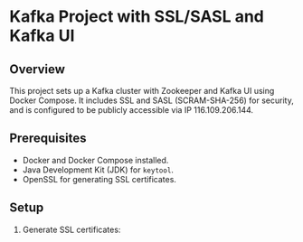 # Kafka Project with SSL/SASL and Kafka UI

## Overview
This project sets up a Kafka cluster with Zookeeper and Kafka UI using Docker Compose. It includes SSL and SASL (SCRAM-SHA-256) for security, and is configured to be publicly accessible via IP 116.109.206.144.

## Prerequisites
- Docker and Docker Compose installed.
- Java Development Kit (JDK) for `keytool`.
- OpenSSL for generating SSL certificates.

## Setup
1. Generate SSL certificates: